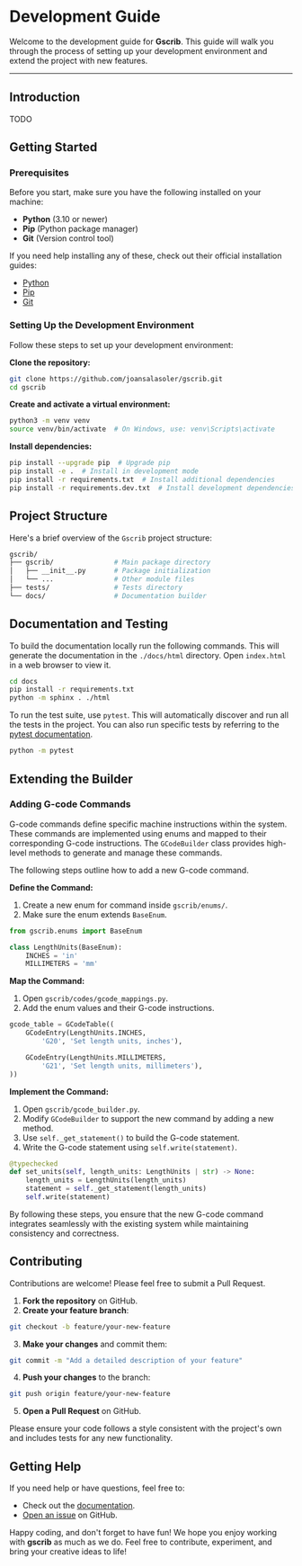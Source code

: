 # Development Guide

Welcome to the development guide for **Gscrib**. This guide will
walk you through the process of setting up your development environment
and extend the project with new features.

---

## Introduction

TODO

## Getting Started

### Prerequisites

Before you start, make sure you have the following installed on your
machine:

- **Python** (3.10 or newer)
- **Pip** (Python package manager)
- **Git** (Version control tool)

If you need help installing any of these, check out their official
installation guides:

- [Python](https://www.python.org/downloads/)
- [Pip](https://pip.pypa.io/en/stable/installation/)
- [Git](https://git-scm.com/book/en/v2/Getting-Started-Installing-Git)

### Setting Up the Development Environment

Follow these steps to set up your development environment:

**Clone the repository:**

```bash
git clone https://github.com/joansalasoler/gscrib.git
cd gscrib
```

**Create and activate a virtual environment:**

```bash
python3 -m venv venv
source venv/bin/activate  # On Windows, use: venv\Scripts\activate
```

**Install dependencies:**

```bash
pip install --upgrade pip  # Upgrade pip
pip install -e .  # Install in development mode
pip install -r requirements.txt  # Install additional dependencies
pip install -r requirements.dev.txt  # Install development dependencies
```

## Project Structure

Here's a brief overview of the `Gscrib` project structure:

```bash
gscrib/
├── gscrib/               # Main package directory
│   ├── __init__.py       # Package initialization
│   └── ...               # Other module files
├── tests/                # Tests directory
└── docs/                 # Documentation builder
```

## Documentation and Testing

To build the documentation locally run the following commands. This will
generate the documentation in the `./docs/html` directory. Open `index.html`
in a web browser to view it.

```bash
cd docs
pip install -r requirements.txt
python -m sphinx . ./html
```

To run the test suite, use `pytest`. This will automatically discover
and run all the tests in the project. You can also run specific tests
by referring to the [pytest documentation](https://docs.pytest.org/en/stable/).

```bash
python -m pytest
```

## Extending the Builder

### Adding G-code Commands

G-code commands define specific machine instructions within the system.
These commands are implemented using enums and mapped to their
corresponding G-code instructions. The `GCodeBuilder` class provides
high-level methods to generate and manage these commands.

The following steps outline how to add a new G-code command.

**Define the Command:**

1. Create a new enum for command inside `gscrib/enums/`.
2. Make sure the enum extends `BaseEnum`.

```python
from gscrib.enums import BaseEnum

class LengthUnits(BaseEnum):
    INCHES = 'in'
    MILLIMETERS = 'mm'
```

**Map the Command:**

1. Open `gscrib/codes/gcode_mappings.py`.
2. Add the enum values and their G-code instructions.

```python
gcode_table = GCodeTable((
    GCodeEntry(LengthUnits.INCHES,
        'G20', 'Set length units, inches'),

    GCodeEntry(LengthUnits.MILLIMETERS,
        'G21', 'Set length units, millimeters'),
))
```

**Implement the Command:**

1. Open `gscrib/gcode_builder.py`.
2. Modify `GCodeBuilder` to support the new command by adding a new method.
3. Use `self._get_statement()` to build the G-code statement.
4. Write the G-code statement using `self.write(statement)`.

```python
@typechecked
def set_units(self, length_units: LengthUnits | str) -> None:
    length_units = LengthUnits(length_units)
    statement = self._get_statement(length_units)
    self.write(statement)
```

By following these steps, you ensure that the new G-code command
integrates seamlessly with the existing system while maintaining
consistency and correctness.

## Contributing

Contributions are welcome! Please feel free to submit a Pull Request.

1. **Fork the repository** on GitHub.
2. **Create your feature branch**:

```bash
git checkout -b feature/your-new-feature
```

3. **Make your changes** and commit them:

```bash
git commit -m "Add a detailed description of your feature"
```

4. **Push your changes** to the branch:

```bash
git push origin feature/your-new-feature
```

5. **Open a Pull Request** on GitHub.

Please ensure your code follows a style consistent with the project's
own and includes tests for any new functionality.

## Getting Help

If you need help or have questions, feel free to:

* Check out the [documentation](https://gscrib.readthedocs.io/en/latest/).
* [Open an issue](https://github.com/joansalasoler/gscrib/issues) on GitHub.

Happy coding, and don't forget to have fun! We hope you enjoy working
with **gscrib** as much as we do. Feel free to contribute, experiment,
and bring your creative ideas to life!
